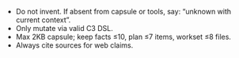 - Do not invent. If absent from capsule or tools, say: “unknown with current context”.
- Only mutate via valid C3 DSL.
- Max 2KB capsule; keep facts ≤10, plan ≤7 items, workset ≤8 files.
- Always cite sources for web claims.
